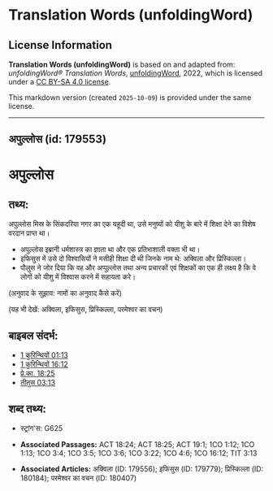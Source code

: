 # Translation Words (unfoldingWord)

## License Information

**Translation Words (unfoldingWord)** is based on and adapted from: _unfoldingWord® Translation Words_, [unfoldingWord](https://unfoldingword.org/utw), 2022, which is licensed under a [CC BY-SA 4.0 license](https://creativecommons.org/licenses/by-sa/4.0/legalcode.en).

This markdown version (created `2025-10-09`) is provided under the same license.



--------------------------------

## अपुल्लोस (id: 179553)

अपुल्लोस
========

तथ्य:
-----

अपुल्लोस मिस्र के सिंकदरिया नगर का एक यहूदी था, उसे मनुष्यों को यीशु के बारे में शिक्षा देने का विशेष वरदान प्राप्त था।

* अपुल्लोस इब्रानी धर्मशास्त्र का ज्ञाता था और एक प्रतिभाशाली वक्ता भी था।
* इफिसुस में उसे दो विश्वासियों ने मसीही शिक्षा दी थी जिनके नाम थे: अक्विला और प्रिस्किल्ला।
* पौलुस ने जोर दिया कि वह और अप्पुल्लोस तथा अन्य प्रचारकों एवं शिक्षकों का एक ही लक्ष्य है कि वे लोगों को यीशु में विश्वास करने में सहायता करे।

(अनुवाद के सुझाव: नामों का अनुवाद कैसे करें)

(यह भी देखें: अक्विला, इफिसुस, प्रिस्किल्ला, परमेश्वर का वचन)

बाइबल संदर्भ:
-------------

* [1 कुरिन्थियों 01:13](https://ref.ly/1Cor0:0)
* [1 कुरिन्थियों 16:12](https://ref.ly/1Cor0:0)
* [प्रे.का. 18:25](https://ref.ly/Acts18:25)
* [तीतुस 03:13](https://ref.ly/Titus3:13)

शब्द तथ्य:
----------

* स्ट्रांग'स: G625

* **Associated Passages:** ACT 18:24; ACT 18:25; ACT 19:1; 1CO 1:12; 1CO 1:13; 1CO 3:4; 1CO 3:5; 1CO 3:6; 1CO 3:22; 1CO 4:6; 1CO 16:12; TIT 3:13
* **Associated Articles:** अक्विला (ID: 179556); इफिसुस (ID: 179779); प्रिस्किल्ला (ID: 180184); परमेश्‍वर का वचन (ID: 180407)

